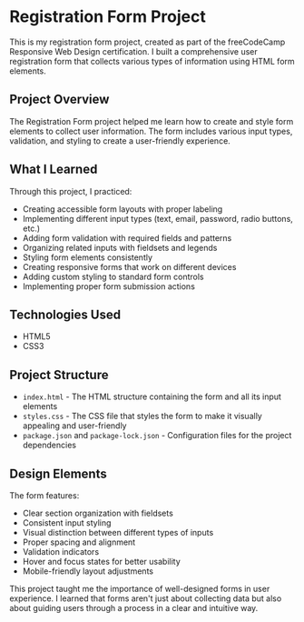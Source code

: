# Registration Form Project

This is my registration form project, created as part of the freeCodeCamp Responsive Web Design certification. I built a comprehensive user registration form that collects various types of information using HTML form elements.

## Project Overview

The Registration Form project helped me learn how to create and style form elements to collect user information. The form includes various input types, validation, and styling to create a user-friendly experience.

## What I Learned

Through this project, I practiced:
- Creating accessible form layouts with proper labeling
- Implementing different input types (text, email, password, radio buttons, etc.)
- Adding form validation with required fields and patterns
- Organizing related inputs with fieldsets and legends
- Styling form elements consistently
- Creating responsive forms that work on different devices
- Adding custom styling to standard form controls
- Implementing proper form submission actions

## Technologies Used

- HTML5
- CSS3

## Project Structure

- `index.html` - The HTML structure containing the form and all its input elements
- `styles.css` - The CSS file that styles the form to make it visually appealing and user-friendly
- `package.json` and `package-lock.json` - Configuration files for the project dependencies

## Design Elements

The form features:
- Clear section organization with fieldsets
- Consistent input styling
- Visual distinction between different types of inputs
- Proper spacing and alignment
- Validation indicators
- Hover and focus states for better usability
- Mobile-friendly layout adjustments

This project taught me the importance of well-designed forms in user experience. I learned that forms aren't just about collecting data but also about guiding users through a process in a clear and intuitive way. 
